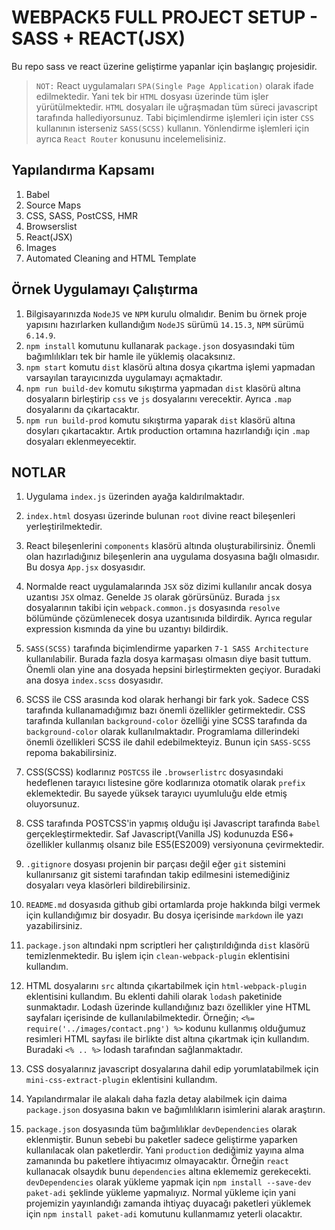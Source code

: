 # WEBPACK5 FULL PROJECT SETUP - SASS + REACT(JSX)

Bu repo sass ve react üzerine geliştirme yapanlar için başlangıç projesidir.

> `NOT:` React uygulamaları `SPA(Single Page Application)` olarak ifade edilmektedir. Yani tek bir `HTML` dosyası üzerinde tüm işler yürütülmektedir. `HTML` dosyaları ile uğraşmadan tüm süreci javascript tarafında hallediyorsunuz. Tabi biçimlendirme işlemleri için ister `CSS` kullanının isterseniz `SASS(SCSS)` kullanın. Yönlendirme işlemleri için ayrıca `React Router` konusunu incelemelisiniz.

## Yapılandırma Kapsamı
1. Babel
2. Source Maps
3. CSS, SASS, PostCSS, HMR
4. Browserslist
5. React(JSX)
6. Images
7. Automated Cleaning and HTML Template

## Örnek Uygulamayı Çalıştırma
1. Bilgisayarınızda `NodeJS` ve `NPM` kurulu olmalıdır. Benim bu örnek proje yapısını hazırlarken kullandığım `NodeJS` sürümü `14.15.3`, `NPM` sürümü `6.14.9`.
2. `npm install` komutunu kullanarak `package.json` dosyasındaki tüm bağımlılıkları tek bir hamle ile yüklemiş olacaksınız.
3. `npm start` komutu `dist` klasörü altına dosya çıkartma işlemi yapmadan varsayılan tarayıcınızda uygulamayı açmaktadır.
4. `npm run build-dev` komutu sıkıştırma yapmadan `dist` klasörü altına dosyaların birleştirip `css` ve `js` dosyalarını verecektir. Ayrıca `.map` dosyalarını da çıkartacaktır.
5. `npm run build-prod` komutu sıkıştırma yaparak `dist` klasörü altına dosyları çıkartacaktır. Artık production ortamına hazırlandığı için `.map` dosyaları eklenmeyecektir.

## NOTLAR
1. Uygulama `index.js` üzerinden ayağa kaldırılmaktadır.
2. `index.html` dosyası üzerinde bulunan `root` divine react bileşenleri yerleştirilmektedir.
3. React bileşenlerini `components` klasörü altında oluşturabilirsiniz. Önemli olan hazırladığınız bileşenlerin ana uygulama dosyasına bağlı olmasıdır. Bu dosya `App.jsx` dosyasıdır.
4. Normalde react uygulamalarında `JSX` söz dizimi kullanılır ancak dosya uzantısı `JSX` olmaz. Genelde `JS` olarak görürsünüz. Burada `jsx` dosyalarının takibi için `webpack.common.js` dosyasında `resolve` bölümünde çözümlenecek dosya uzantısınıda bildirdik. Ayrıca regular expression kısmında da yine bu uzantıyı bildirdik.
5. `SASS(SCSS)` tarafında biçimlendirme yaparken `7-1 SASS Architecture` kullanılabilir. Burada fazla dosya karmaşası olmasın diye basit tuttum. Önemli olan yine ana dosyada hepsini birleştirmekten geçiyor. Buradaki ana dosya `index.scss` dosyasıdır.

6. SCSS ile CSS arasında kod olarak herhangi bir fark yok. Sadece CSS tarafında kullanamadığımız bazı önemli özellikler getirmektedir. CSS tarafında kullanılan `background-color` özelliği yine SCSS tarafında da `background-color` olarak kullanılmaktadır. Programlama dillerindeki önemli özellikleri SCSS ile dahil edebilmekteyiz. Bunun için `SASS-SCSS` repoma bakabilirsiniz.

7. CSS(SCSS) kodlarınız `POSTCSS` ile `.browserlistrc` dosyasındaki hedeflenen tarayıcı listesine göre kodlarınıza otomatik olarak `prefix` eklemektedir. Bu sayede yüksek tarayıcı uyumluluğu elde etmiş oluyorsunuz.

8. CSS tarafında POSTCSS'in yapmış olduğu işi Javascript tarafında `Babel` gerçekleştirmektedir. Saf Javascript(Vanilla JS) kodunuzda ES6+ özellikler kullanmış olsanız bile ES5(ES2009) versiyonuna çevirmektedir.

9. `.gitignore` dosyası projenin bir parçası değil eğer `git` sistemini kullanırsanız git sistemi tarafından takip edilmesini istemediğiniz dosyaları veya klasörleri bildirebilirsiniz.

10. `README.md` dosyasıda github gibi ortamlarda proje hakkında bilgi vermek için kullandığımız bir dosyadır. Bu dosya içerisinde `markdown` ile yazı yazabilirsiniz.

11. `package.json` altındaki npm scriptleri her çalıştırıldığında `dist` klasörü temizlenmektedir. Bu işlem için `clean-webpack-plugin` eklentisini kullandım.

12. HTML dosyalarını `src` altında çıkartabilmek için `html-webpack-plugin` eklentisini kullandım. Bu eklenti dahili olarak `lodash` paketinide sunmaktadır. Lodash üzerinde kullandığınız bazı özellikler yine HTML sayfaları içerisinde de kullanılabilmektedir. Örneğin; `<%= require('../images/contact.png') %>` kodunu kullanmış olduğumuz resimleri HTML sayfası ile birlikte dist altına çıkartmak için kullandım. Buradaki `<% .. %>` lodash tarafından sağlanmaktadır.

13. CSS dosyalarınız javascript dosyalarına dahil edip yorumlatabilmek için `mini-css-extract-plugin` eklentisini kullandım.

14. Yapılandırmalar ile alakalı daha fazla detay alabilmek için daima `package.json` dosyasına bakın ve bağımlılıkların isimlerini alarak araştırın.

15. `package.json` dosyasında tüm bağımlılıklar `devDependencies` olarak eklenmiştir. Bunun sebebi bu paketler sadece geliştirme yaparken kullanılacak olan paketlerdir. Yani `production` dediğimiz yayına alma zamanında bu paketlere ihtiyacımız olmayacaktır. Örneğin `react` kullanacak olsaydık bunu `dependencies` altına eklememiz gerekecekti. `devDependencies` olarak yükleme yapmak için `npm install --save-dev paket-adi` şeklinde yükleme yapmalıyız. Normal yükleme için yani projemizin yayınlandığı zamanda ihtiyaç duyacağı paketleri yüklemek için `npm install paket-adi` komutunu kullanmamız yeterli olacaktır.